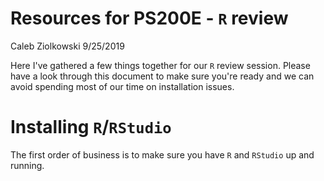 Resources for PS200E - `R` review
============
Caleb Ziolkowski
9/25/2019

Here I've gathered a few things together for our `R` review session. Please have a look through this document to make sure you're ready and we can avoid spending most of our time on installation issues. 

Installing `R`/`RStudio`
=============

The first order of business is to make sure you have `R` and `RStudio` up and running. 
